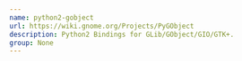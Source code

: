 ```yaml
---
name: python2-gobject
url: https://wiki.gnome.org/Projects/PyGObject
description: Python2 Bindings for GLib/GObject/GIO/GTK+.
group: None
---
```


